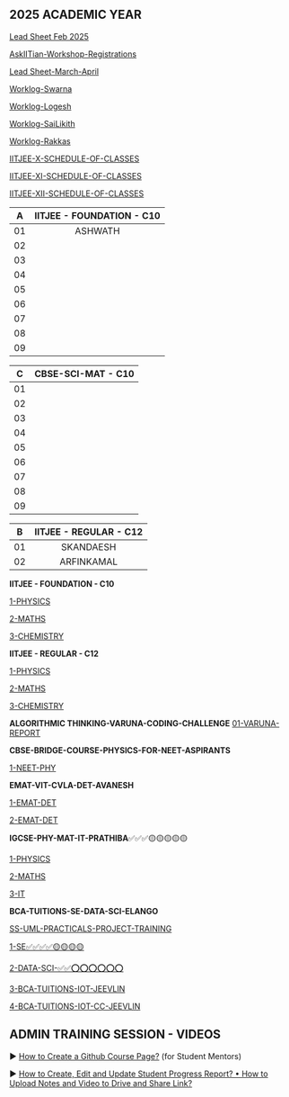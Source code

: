 ## 2025 ACADEMIC YEAR 

[Lead Sheet Feb 2025](https://docs.google.com/spreadsheets/d/126IiNOcW2TH9hPT_Xye7feBFNoM1kE7deBm9-gkttG8)

[AskIITian-Workshop-Registrations](https://docs.google.com/spreadsheets/d/1hGGhFyWLmwPPn68tgl8PX0r4U2Bot91jegmuss3w0Mg/edit?gid=0#gid=0)

[Lead Sheet-March-April](https://docs.google.com/spreadsheets/d/1S5_KOTyVdoYDJj2dZ2pmyaVMRDxXA29WtM_Ma2o9KJw/edit?usp=sharing)

[Worklog-Swarna](https://docs.google.com/spreadsheets/d/14vCjoVoGxSsltbT8CrLvAfsJLjgp9XhkahDwZj7wOvc/edit?gid=0#gid=0)

[Worklog-Logesh](https://docs.google.com/spreadsheets/d/10racHax9T_XT3Ng63xZfoVRe_v0duMRIYWm8GRgQuuE/edit?gid=0#gid=0)

[Worklog-SaiLikith](https://docs.google.com/spreadsheets/d/1hwdz5xVRqm_k7jDQTVw2YcChMdNHTOAQ3lNqhJxh-5E/edit?gid=0#gid=0)

[Worklog-Rakkas](https://docs.google.com/spreadsheets/d/1jBzhGC4I4Hr64Ulcx3CEIM2pSW0dRZSuRQBZHz5m2iM/edit?gid=0#gid=0)

[IITJEE-X-SCHEDULE-OF-CLASSES](https://docs.google.com/spreadsheets/d/1aF3yUrHTYF9l2zveEBismuHfLLv1KsR_HYqJZbTff7E/edit?usp=sharing)

[IITJEE-XI-SCHEDULE-OF-CLASSES]()

[IITJEE-XII-SCHEDULE-OF-CLASSES]()

| A  |  IITJEE \- FOUNDATION \- C10 |   
| -- | :----------------:  | 
| 01 | ASHWATH             |
| 02 | |
| 03 | |
| 04 | |
| 05 | |
| 06 | |
| 07 | |
| 08 | |
| 09 | |

| C  |  CBSE-SCI-MAT \- C10|   
| -- | :----------------:  | 
| 01 | |
| 02 | |
| 03 | |
| 04 | |
| 05 | |
| 06 | |
| 07 | |
| 08 | |
| 09 | |

| B |  IITJEE \- REGULAR \- C12 |      
| -- | :-----------------: | 
| 01 | SKANDAESH           |
| 02 | ARFINKAMAL          |

**IITJEE \- FOUNDATION \- C10**

[1-PHYSICS]()

[2-MATHS]()

[3-CHEMISTRY]()

**IITJEE \- REGULAR \- C12**

[1-PHYSICS]()

[2-MATHS]()

[3-CHEMISTRY]()

**ALGORITHMIC THINKING-VARUNA-CODING-CHALLENGE**
[01-VARUNA-REPORT](https://docs.google.com/document/d/1egePuRC7RQHzS0G6Safl0aegd5JV5308oNpbvUj0OJI/edit?usp=sharing)

**CBSE-BRIDGE-COURSE-PHYSICS-FOR-NEET-ASPIRANTS**

[1-NEET-PHY](https://docs.google.com/spreadsheets/d/1_oon5PPKLjbycwnK7T12-Ow58Wb_diMBDD_MCGcFxXs/edit?gid=0#gid=0)

**EMAT-VIT-CVLA-DET-AVANESH**

[1-EMAT-DET](https://docs.google.com/spreadsheets/d/1SfGbstA-clR4Y32I66niS7sin8Mjdw4rqa3Rjsvt9Iw/edit?gid=1340204163#gid=1340204163)

[2-EMAT-DET](https://docs.google.com/spreadsheets/d/1SfGbstA-clR4Y32I66niS7sin8Mjdw4rqa3Rjsvt9Iw/edit?gid=1340204163#gid=1340204163)

**IGCSE-PHY-MAT-IT-PRATHIBA**✅✅✅🟡🟡🟡🟡🟡

[1-PHYSICS](https://docs.google.com/spreadsheets/d/1GlCpRSJMBM7BnzPLUSDh2_CB7iFHd3u0vxUjGOEAN4I/edit?gid=0#gid=0)

[2-MATHS](https://docs.google.com/spreadsheets/d/1GlCpRSJMBM7BnzPLUSDh2_CB7iFHd3u0vxUjGOEAN4I/edit?gid=0#gid=0)

[3-IT](https://docs.google.com/spreadsheets/d/1GlCpRSJMBM7BnzPLUSDh2_CB7iFHd3u0vxUjGOEAN4I/edit?gid=0#gid=0)

**BCA-TUITIONS-SE-DATA-SCI-ELANGO**

[SS-UML-PRACTICALS-PROJECT-TRAINING](https://docs.google.com/spreadsheets/d/1UnI5NoHJinNmZTJs9HP1KekqQVem3V21e94YtQhlN8g/edit?usp=sharing)

[1-SE✅✅✅✅🟡🟡🟡🟡](https://docs.google.com/spreadsheets/d/1CRtOfhOfigTTOe3h_IfOhaURcFGBw0PNk92AZ8N3jO4/edit?gid=0#gid=0)

[2-DATA-SCI-✅✅⭕⭕⭕⭕⭕⭕](https://docs.google.com/spreadsheets/d/1eIPKxsRLH85ptp4BnFOkLi0z9H2jJ4DwBAsZRgWad4I/edit?gid=0#gid=0)

[3-BCA-TUITIONS-IOT-JEEVLIN](https://docs.google.com/spreadsheets/d/1q1StsdZJGJ-wMidQ2uHuVhbZEauFcipqhVQj_i3iTHc/edit?usp=sharing)

[4-BCA-TUITIONS-IOT-CC-JEEVLIN](https://docs.google.com/spreadsheets/d/10kfoFLhf61kmkZ9JjUllVJ68nRKm87Z4S2AgEElelYM/edit?usp=sharing)

## ADMIN TRAINING SESSION - VIDEOS

▶️ [How to Create a Github Course Page?](https://youtu.be/wn_yz1gO6lo) (for Student Mentors)

▶️ [How to Create, Edit and Update Student Progress Report? • How to Upload Notes and Video to Drive and Share Link?](https://youtu.be/b4WJ-5OIg_w)
